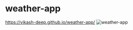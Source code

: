 # weather-app
https://vikash-deep.github.io/weather-app/
![weather-app](https://vikash-deep.github.io/weather-app/)
